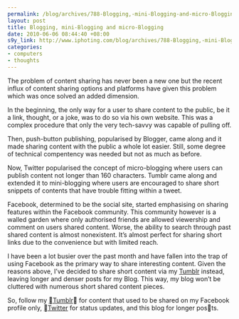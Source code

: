 ```yaml
--- 
permalink: /blog/archives/788-Blogging,-mini-Blogging-and-micro-Blogging.html
layout: post
title: Blogging, mini-Blogging and micro-Blogging
date: 2010-06-06 08:44:40 +08:00
s9y_link: http://www.iphoting.com/blog/archives/788-Blogging,-mini-Blogging-and-micro-Blogging.html
categories: 
- computers
- thoughts
---
```

<p class="whiteline"><p>The problem of content sharing has never been a new one but the recent influx of content sharing options and platforms have given this problem which was once solved an added dimension.</p>
</p><p class="whiteline"><p>In the beginning, the only way for a user to share content to the public, be it a link, thought, or a joke, was to do so via his own website. This was a complex procedure that only the very tech-savvy was capable of pulling off.</p>
</p><p class="whiteline"><p>Then, push-button publishing, popularised by Blogger, came along and it made sharing content with the public a whole lot easier. Still, some degree of technical compentency was needed but not as much as before.</p>
</p><p class="whiteline"><p>Now, Twitter popularised the concept of micro-blogging where users can publish content not longer than 160 characters. Tumblr came along and extended it to mini-blogging where users are encouraged to share short snippets of contents that have trouble fitting within a tweet.</p>
</p><p class="whiteline"><p>Facebook, determined to be the social site, started emphasising on sharing features within the Facebook community. This community however is a walled garden where only authorised friends are allowed viewership and comment on users shared content. Worse, the ability to search through past shared content is almost nonexistent. It&#8217;s almost perfect for sharing short links due to the convenience but with limited reach.</p>
</p><p class="whiteline"><p>I have been a lot busier over the past month and have fallen into the trap of using Facebook as the primary way to share interesting content. Given the reasons above, I&#8217;ve decided to share short content via my <a onclick="_gaq.push(['_trackPageview', '/extlink/tumblr.iphoting.com/']);"  href="http://tumblr.iphoting.com/">Tumblr</a> instead, leaving longer and denser posts for my Blog. This way, my blog won&#8217;t be cluttered with numerous short shared content pieces.</p>
</p><p class="break"><p>So, follow my <a onclick="_gaq.push(['_trackPageview', '/extlink/tumblr.iphoting.com/']);"  href="http://tumblr.iphoting.com/">Tumblr</a> for content that used to be shared on my Facebook profile only, <a onclick="_gaq.push(['_trackPageview', '/extlink/twitter.com/iphoting']);"  href="http://twitter.com/iphoting">Twitter</a> for status updates, and this blog for longer posts.</p></p>

